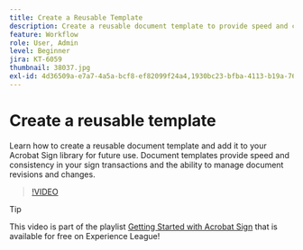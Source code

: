 ```yaml
---
title: Create a Reusable Template
description: Create a reusable document template to provide speed and consistency
feature: Workflow
role: User, Admin
level: Beginner
jira: KT-6059
thumbnail: 38037.jpg
exl-id: 4d36509a-e7a7-4a5a-bcf8-ef82099f24a4,1930bc23-bfba-4113-b19a-76634667bda3
---
```

# Create a reusable template

Learn how to create a reusable document template and add it to your Acrobat Sign library for future use. Document templates provide speed and consistency in your sign transactions and the ability to manage document revisions and changes.

>[!VIDEO](https://video.tv.adobe.com/v/38037?quality=12&learn=on&hidetitle=true)

>[!TIP]
>
>This video is part of the playlist [Getting Started with Acrobat Sign](https://experienceleague.adobe.com/en/playlists/acrobat-sign-get-started-business-users) that is available for free on Experience League!
